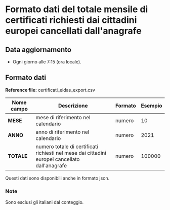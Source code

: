 # Formato dati del totale mensile di certificati richiesti dai cittadini europei cancellati dall'anagrafe

## Data aggiornamento
- Ogni giorno alle 7:15 (ora locale). 

## Formato dati

**Reference file:** certificati_eidas_export.csv<br>

| Nome campo                  | Descrizione                       | Formato                       | Esempio             |
|-----------------------------|-----------------------------------|-------------------------------|---------------------|
| **MESE**       | mese di riferimento nel calendario             | numero                   | 10       |
| **ANNO**  | anno di riferimento nel calendario  |   numero     |        2021         |
| **TOTALE**       | numero totale di certificati richiesti nel mese dai cittadini europei cancellato dall'anagrafe | numero             | 100000             |


Questi dati sono disponibili anche in formato json.

### Note
Sono esclusi gli italiani dal conteggio.
